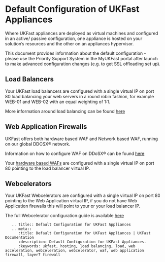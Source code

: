 # Default Configuration of UKFast Appliances

Where UKFast appliances are deployed as virtual machines and configured in an active/ passive configuration, one appliance is hosted on your solution’s resources and the other on an appliances hypervisor.

This document provides information about the default configuration - please use the Priority Support System in the MyUKFast portal after launch to make advanced configuration changes (e.g. to get SSL offloading set up).

## Load Balancers
Your UKFast load balancers are configured with a single virtual IP on port 80 load balancing your web servers in a round robin fashion, for example WEB-01 and WEB-02 with an equal weighting of 1:1. 

More information around load balancing can be found [here](/network/loadbalancing/index)

## Web Application Firewalls

UKFast offers both hardware based WAF and Network based WAF, running on our global DDOSX® network.

Information on how to configure WAF on DDoSX® can be found [here](/security/ddos/wafsettings)

Your [hardware based WAFs](/security/webapplicationfirewall/whatisawaf) are configured with a single virtual IP on port 80 pointing to the load balancer virtual IP. 

## Webcelerators

Your UKFast Webcelerators are configured with a single virtual IP on port 80 pointing to the Web Application virtual IP, if you do not have Web Application firewalls this will point to your or your load balancer IP.

The full Webcelerator configuration guide is available [here](/webcel/index)

```eval_rst
   .. title:: Default Configuration for UKFast Appliances
   .. meta::
      :title: Default Configuration for UKFast Appliances | UKFast Documentation
      :description: Default Configuration for UKFast Appliances.
      :keywords: ukfast, hosting, load balancing, load, web acceleration, webceleration, webcelerator, waf, web application firewall, layer7 firewall
```
